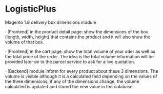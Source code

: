 # LogisticPlus
Magento 1.9 delivery box dimensions module

· [Frontend] in the product detail page: show the dimensions of the box (length, width, height) that contains the product and it will also show the volume of that box.

· [Frontend] in the cart page: show the total volume of your oder as well as the total price of the order. The idea is the total volume information will be provided later on to the parcel service to ask for a live quotation.

· [Backend] module inform for every product about these 3 dimensions. The volume is visible although it is a calculated field depending on the values of the three dimensions; if any of the dimensions change, the volume calculated is updated and stored the new value in the database.
